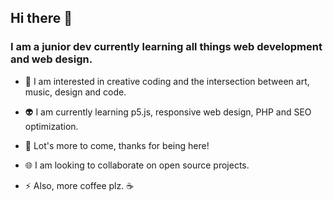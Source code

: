 ## Hi there 👋

### I am a junior dev currently learning all things web development and web design. 

- 🤖 I am interested in creative coding and the intersection between art, music, design and code.
- 👽 I am currently learning p5.js, responsive web design, PHP and SEO optimization.
- 🚀 Lot's more to come, thanks for being here!

- 🌐 I am looking to collaborate on open source projects.
- ⚡ Also, more coffee plz. ☕


<!--
**StarsInTech/StarsInTech** is a ✨ _special_ ✨ repository because its `README.md` (this file) appears on your GitHub profile.

Here are some ideas to get you started:

- 🔭 I’m currently working on ...
- 🌱 I’m currently learning ...
- 👯 I’m looking to collaborate on ...
- 🤔 I’m looking for help with ...
- 💬 Ask me about ...
- 📫 How to reach me: ...
- 😄 Pronouns: ...
- ⚡ Fun fact: ...
-->
